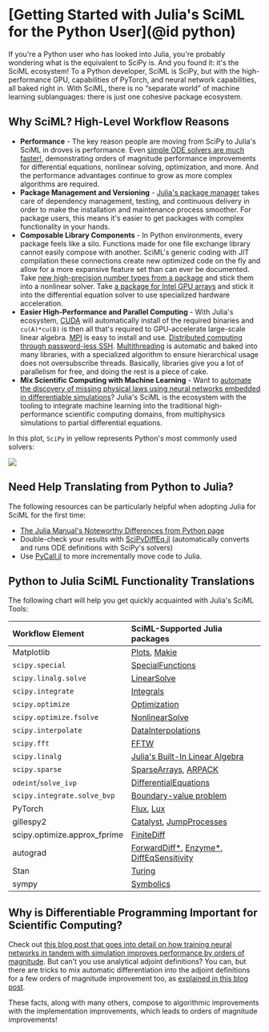 # [Getting Started with Julia's SciML for the Python User](@id python)

If you're a Python user who has looked into Julia, you're probably wondering what is the
equivalent to SciPy is. And you found it: it's the SciML ecosystem! To a Python developer,
SciML is SciPy, but with the high-performance GPU, capabilities of PyTorch, and
neural network capabilities, all baked right in. With SciML, there is no “separate world”
of machine learning sublanguages: there is just one cohesive package ecosystem.

## Why SciML? High-Level Workflow Reasons

  - **Performance** - The key reason people are moving from SciPy to Julia's SciML in droves
    is performance. Even [simple ODE solvers are much faster!](https://benchmarks.sciml.ai/stable/MultiLanguage/ode_wrapper_packages/),
    demonstrating orders of magnitude performance improvements for differential equations,
    nonlinear solving, optimization, and more. And the performance advantages continue to
    grow as more complex algorithms are required.
  - **Package Management and Versioning** - [Julia's package manager](https://github.com/JuliaLang/Pkg.jl)
    takes care of dependency management, testing, and continuous delivery in order to make
    the installation and maintenance process smoother. For package users, this means it's
    easier to get packages with complex functionality in your hands.
  - **Composable Library Components** - In Python environments, every package feels like
    a silo. Functions made for one file exchange library cannot easily compose with another.
    SciML's generic coding with JIT compilation these connections create new optimized code on
    the fly and allow for a more expansive feature set than can ever be documented. Take
    [new high-precision number types from a package](https://github.com/JuliaArbTypes/ArbFloats.jl)
    and stick them into a nonlinear solver. Take
    [a package for Intel GPU arrays](https://github.com/JuliaGPU/oneAPI.jl) and stick it into
    the differential equation solver to use specialized hardware acceleration.
  - **Easier High-Performance and Parallel Computing** - With Julia's ecosystem,
    [CUDA](https://github.com/JuliaGPU/CUDA.jl) will automatically install of the required
    binaries and `cu(A)*cu(B)` is then all that's required to GPU-accelerate large-scale
    linear algebra. [MPI](https://github.com/JuliaParallel/MPI.jl) is easy to install and
    use. [Distributed computing through password-less SSH](https://docs.julialang.org/en/v1/manual/distributed-computing/). [Multithreading](https://docs.julialang.org/en/v1/manual/multi-threading/)
    is automatic and baked into many libraries, with a specialized algorithm to ensure
    hierarchical usage does not oversubscribe threads. Basically, libraries give you a lot
    of parallelism for free, and doing the rest is a piece of cake.
  - **Mix Scientific Computing with Machine Learning** - Want to [automate the discovery
    of missing physical laws using neural networks embedded in differentiable simulations](https://arxiv.org/abs/2001.04385)? Julia's SciML is the ecosystem with the tooling to integrate machine
    learning into the traditional high-performance scientific computing domains, from
    multiphysics simulations to partial differential equations.

In this plot, `SciPy` in yellow represents Python's most commonly used solvers:

![](https://user-images.githubusercontent.com/1814174/195836404-ea69730e-69a4-4bf0-8d12-f57d5b8fce21.PNG)

## Need Help Translating from Python to Julia?

The following resources can be particularly helpful when adopting Julia for SciML for the
first time:

  - [The Julia Manual's Noteworthy Differences from Python page](https://docs.julialang.org/en/v1/manual/noteworthy-differences/#Noteworthy-differences-from-Python)
  - Double-check your results with [SciPyDiffEq.jl](https://github.com/SciML/SciPyDiffEq.jl)
    (automatically converts and runs ODE definitions with SciPy's solvers)
  - Use [PyCall.jl](https://github.com/JuliaPy/PyCall.jl) to more incrementally move
    code to Julia.

## Python to Julia SciML Functionality Translations

The following chart will help you get quickly acquainted with Julia's SciML Tools:

| Workflow Element             | SciML-Supported Julia packages                                                                                                                                          |
|:---------------------------- |:----------------------------------------------------------------------------------------------------------------------------------------------------------------------- |
| Matplotlib                   | [Plots](https://docs.juliaplots.org/stable/), [Makie](https://docs.makie.org/stable/)                                                                                   |
| `scipy.special`              | [SpecialFunctions](https://github.com/JuliaMath/SpecialFunctions.jl)                                                                                                    |
| `scipy.linalg.solve`         | [LinearSolve](https://linearsolve.sciml.ai/dev/)                                                                                                                        |
| `scipy.integrate`            | [Integrals](https://docs.sciml.ai/Integrals/stable/)                                                                                                                    |
| `scipy.optimize`             | [Optimization](https://optimization.sciml.ai/)                                                                                                                          |
| `scipy.optimize.fsolve`      | [NonlinearSolve](https://nonlinearsolve.sciml.ai/)                                                                                                                      |
| `scipy.interpolate`          | [DataInterpolations](https://docs.sciml.ai/DataInterpolations/)                                                                                                         |
| `scipy.fft`                  | [FFTW](https://github.com/JuliaMath/FFTW.jl)                                                                                                                            |
| `scipy.linalg`               | [Julia's Built-In Linear Algebra](https://docs.julialang.org/en/v1/stdlib/LinearAlgebra/)                                                                               |
| `scipy.sparse`               | [SparseArrays](https://docs.julialang.org/en/v1/stdlib/SparseArrays/#Sparse-Arrays), [ARPACK](https://github.com/JuliaLinearAlgebra/Arpack.jl)                          |
| `odeint`/`solve_ivp`         | [DifferentialEquations](https://diffeq.sciml.ai/latest/)                                                                                                                |
| `scipy.integrate.solve_bvp`  | [Boundary-value problem](https://diffeq.sciml.ai/latest/tutorials/bvp_example/#Boundary-Value-Problems)                                                                 |
| PyTorch                      | [Flux](https://fluxml.ai/), [Lux](https://lux.csail.mit.edu/stable/)                                                                                                    |
| gillespy2                    | [Catalyst](https://catalyst.sciml.ai/dev/), [JumpProcesses](https://github.com/SciML/JumpProcesses.jl)                                                                  |
| scipy.optimize.approx_fprime | [FiniteDiff](https://github.com/JuliaDiff/FiniteDiff.jl)                                                                                                                |
| autograd                     | [ForwardDiff\*](https://github.com/JuliaDiff/ForwardDiff.jl), [Enzyme\*](https://github.com/EnzymeAD/Enzyme.jl), [DiffEqSensitivity](https://sensitivity.sciml.ai/dev/) |
| Stan                         | [Turing](https://turinglang.org/docs/)                                                                                                                                  |
| sympy                        | [Symbolics](https://symbolics.juliasymbolics.org/dev/)                                                                                                                  |

## Why is Differentiable Programming Important for Scientific Computing?

Check out [this blog post that goes into detail on how training neural networks in tandem
with simulation improves performance by orders of magnitude](https://www.stochasticlifestyle.com/is-differentiable-programming-actually-necessary-cant-you-just-train-separately/). But can't
you use analytical adjoint definitions? You can, but there are tricks to mix automatic
differentiation into the adjoint definitions for a few orders of magnitude improvement too,
as [explained in this blog post](https://www.stochasticlifestyle.com/direct-automatic-differentiation-of-solvers-vs-analytical-adjoints-which-is-better/).

These facts, along with many others, compose to algorithmic improvements with the
implementation improvements, which leads to orders of magnitude improvements!
